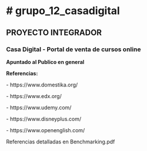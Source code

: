 <h1># grupo_12_casadigital</h1>
<h2>PROYECTO INTEGRADOR</h2>
<h3>Casa Digital - Portal de venta de cursos online</h3>
<b>Apuntado al Publico en general</b>
<p><p><b>Referencias:</b></p>
<p>- https://www.domestika.org/</p>
<p>- https://www.edx.org/</p>
<p>- https://www.udemy.com/</p>
<p>- https://www.disneyplus.com/</p>
<p>- https://www.openenglish.com/</p>
</p>
<p> Referencias detalladas en Benchmarking.pdf </p>
